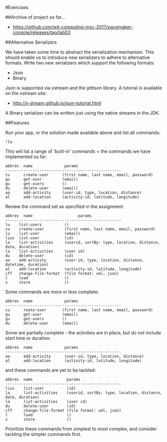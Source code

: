#Exercises

##Archive of project so far...

- <https://github.com/wit-computing-msc-2017/pacemaker-console/releases/tag/lab03>


##Alternative Serializers

We have taken some time to abstract the serialization mechanism. This should enable us to introduce new serializers to adhere to alternative formats. Write two new serializers which support the following formats:

- Json
- Binary

Json is supported via xstream and the jettison library.  A tutorial is available on the xstream site:

- <http://x-stream.github.io/json-tutorial.html>

A Binary serializer can be written just using the native streams in the JDK. 

##Features

Run your app, or the solution made available above and list all commands:

~~~
!la
~~~

This will list a range of 'built-in' commands + the commands we have implemented so far:

~~~
abbrev  name              params
---------------------------------------------------
cu      create-user      (first name, last name, email, password)
gu      get-user         (email)
gu      get-users        ()
du      delete-user      (email)
aa      add-activity     (user-id, type, location, distance)
al      add-location     (activity-id, latitude, longitude) 
~~~

Review the command set as specified in the assignment:

~~~
abbrev	name			        params
---------------------------------------------------
lu    list-users          ()
cu    create-user         (first name, last name, email, password)
lu    list-user           (email)
lius  list-user           (id)
la    list-activities     (userid, sortBy: type, location, distance, date, duration)
la    list-activities     (user id)
du    delete-user         (id)
aa    add-activity        (user-id, type, location, distance, datetime, duration)
al    add-location        (activity-id, latitude, longitude)
cff   change-file-format  (file format: xml, json)
l     load                ()
s     store               ()
~~~

Some commands are more or less complete:

~~~
abbrev  name              params
---------------------------------------------------
cu      reate-user       (first name, last name, email, password)
gu      get-user         (email)
gu      get-users        ()
du      delete-user      (email)
~~~

Some are partially complete - the activities are in place, but do not include start time or duration:

~~~
abbrev  name              params
---------------------------------------------------
aa      add-activity      (user-id, type, location, distance)
al      add-location      (activity-id, latitude, longitude)
~~~

and these commands are yet to be tackled:

~~~
abbrev  name               params
---------------------------------------------------
lius    list-user          (id)
la      list-activities    (userid, sortBy: type, location, distance, date, duration)
la      list-activities    (user id)
du      delete-user        (id)
cff     change-file-format (file format: xml, json)
l       load               ()
s       store              ()
~~~

Prioritize these commands from simplest to most complex, and consider tackling the simpler commands first.


